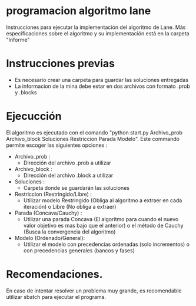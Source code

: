 # programacion algoritmo lane
Instrucciones para ejecutar la implementación del algoritmo de Lane. Más especificaciones sobre el algoritmo y su implementación está en la carpeta "Informe"

# Instrucciones previas
- Es necesario crear una carpeta para guardar las soluciones entregadas
- La informacion de la mina debe estar en dos archivos con formato .prob y .blocks

# Ejecucción
El algoritmo es ejecutado con el comando "python start.py Archivo_prob Archivo_block Soluciones Restriccion Parada Modelo". Este commando permite escoger las siguientes opciones :
- Archivo_prob :
    - Dirección del archivo .prob a utilizar    
- Archivo_block :
    - Dirección del archivo .block a utilizar      
- Soluciones :
    - Carpeta donde se guardarán las soluciones    
- Restriccion (Restringido/Libre) :
    - Utilizar modelo Restringido (Obliga al algoritmo a extraer en cada iteración) o Libre (No obliga a extraer) 
- Parada (Concava/Cauchy) :
    - Utilizar una parada Concava (El algoritmo para cuando el nuevo valor objetivo es mas bajo que el anterior) o el método de Cauchy (Busca la convergencia del algoritmo)
- Modelo (Ordenado/General):
    - Utilizar el modelo con precedencias ordenadas (solo incrementos) o con precedencias generales (bancos y fases)

# Recomendaciones.
En caso de intentar resolver un problema muy grande, es recomendable utilizar sbatch para ejecutar el programa.
